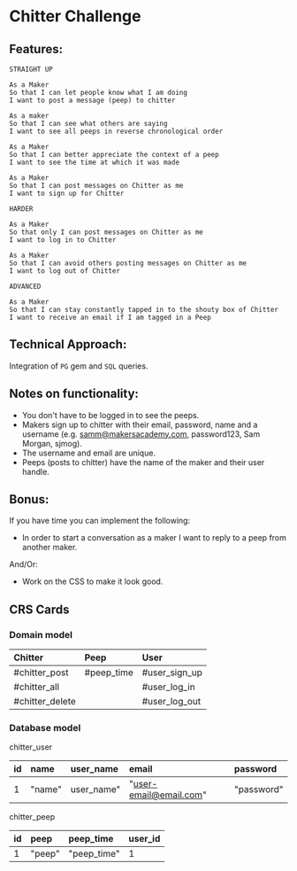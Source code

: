 Chitter Challenge
=================

Features:
-------

```
STRAIGHT UP

As a Maker
So that I can let people know what I am doing  
I want to post a message (peep) to chitter

As a maker
So that I can see what others are saying  
I want to see all peeps in reverse chronological order

As a Maker
So that I can better appreciate the context of a peep
I want to see the time at which it was made

As a Maker
So that I can post messages on Chitter as me
I want to sign up for Chitter

HARDER

As a Maker
So that only I can post messages on Chitter as me
I want to log in to Chitter

As a Maker
So that I can avoid others posting messages on Chitter as me
I want to log out of Chitter

ADVANCED

As a Maker
So that I can stay constantly tapped in to the shouty box of Chitter
I want to receive an email if I am tagged in a Peep
```

Technical Approach:
-----

Integration of `PG` gem and `SQL` queries. 

Notes on functionality:
------

* You don't have to be logged in to see the peeps.
* Makers sign up to chitter with their email, password, name and a username (e.g. samm@makersacademy.com, password123, Sam Morgan, sjmog).
* The username and email are unique.
* Peeps (posts to chitter) have the name of the maker and their user handle.

Bonus:
-----

If you have time you can implement the following:

* In order to start a conversation as a maker I want to reply to a peep from another maker.

And/Or:

* Work on the CSS to make it look good.

## CRS Cards

### Domain model

Chitter | Peep | User
:--- | :--- | :---
#chitter_post | #peep_time | #user_sign_up
#chitter_all |  | #user_log_in
#chitter_delete |  | #user_log_out

### Database model 

chitter_user

id | name | user_name | email | password  
:--- | :--- | :--- | :--- | :---
1 | "name" | user_name" | "user-email@email.com" | "password"

chitter_peep

id | peep | peep_time | user_id
:--- | :--- | :--- | :---
1 | "peep" | "peep_time" | 1
